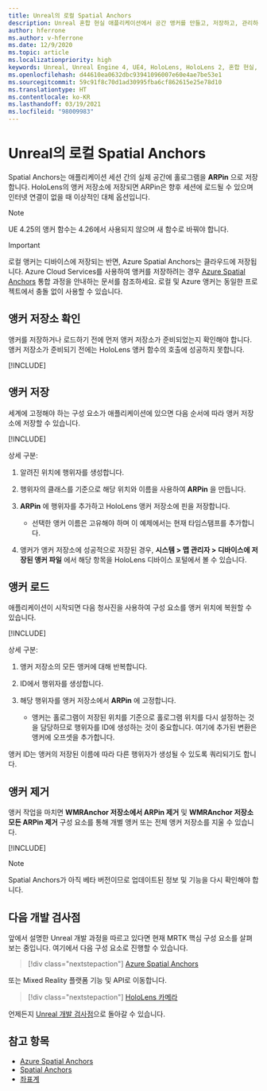 ```yaml
---
title: Unreal의 로컬 Spatial Anchors
description: Unreal 혼합 현실 애플리케이션에서 공간 앵커를 만들고, 저장하고, 관리하는 방법에 대해 알아봅니다.
author: hferrone
ms.author: v-hferrone
ms.date: 12/9/2020
ms.topic: article
ms.localizationpriority: high
keywords: Unreal, Unreal Engine 4, UE4, HoloLens, HoloLens 2, 혼합 현실, 개발, 기능, 설명서, 가이드, 홀로그램, spatial anchors, 혼합 현실 헤드셋, windows mixed reality 헤드셋, 가상 현실 헤드셋
ms.openlocfilehash: d44610ea0632dbc93941096007e60e4ae7be53e1
ms.sourcegitcommit: 59c91f8c70d1ad30995fba6cf862615e25e78d10
ms.translationtype: HT
ms.contentlocale: ko-KR
ms.lasthandoff: 03/19/2021
ms.locfileid: "98009983"
---
```

# <a name="local-spatial-anchors-in-unreal"></a>Unreal의 로컬 Spatial Anchors

Spatial Anchors는 애플리케이션 세션 간의 실제 공간에 홀로그램을 **ARPin** 으로 저장합니다. HoloLens의 앵커 저장소에 저장되면 ARPin은 향후 세션에 로드될 수 있으며 인터넷 연결이 없을 때 이상적인 대체 옵션입니다.

> [!NOTE]
> UE 4.25의 앵커 함수는 4.26에서 사용되지 않으며 새 함수로 바꿔야 합니다. 

> [!IMPORTANT]
> 로컬 앵커는 디바이스에 저장되는 반면, Azure Spatial Anchors는 클라우드에 저장됩니다. Azure Cloud Services를 사용하여 앵커를 저장하려는 경우 [Azure Spatial Anchors](unreal-azure-spatial-anchors.md) 통합 과정을 안내하는 문서를 참조하세요. 로컬 및 Azure 앵커는 동일한 프로젝트에서 충돌 없이 사용할 수 있습니다.

## <a name="checking-the-anchor-store"></a>앵커 저장소 확인

앵커를 저장하거나 로드하기 전에 먼저 앵커 저장소가 준비되었는지 확인해야 합니다.  앵커 저장소가 준비되기 전에는 HoloLens 앵커 함수의 호출에 성공하지 못합니다.  

[!INCLUDE[](includes/tabs-sa-1.md)]

## <a name="saving-anchors"></a>앵커 저장

세계에 고정해야 하는 구성 요소가 애플리케이션에 있으면 다음 순서에 따라 앵커 저장소에 저장할 수 있습니다. 

[!INCLUDE[](includes/tabs-sa-2.md)]

상세 구분:
1. 알려진 위치에 행위자를 생성합니다.
2. 행위자의 클래스를 기준으로 해당 위치와 이름을 사용하여 **ARPin** 을 만듭니다. 
3. **ARPin** 에 행위자를 추가하고 HoloLens 앵커 저장소에 핀을 저장합니다.  
    * 선택한 앵커 이름은 고유해야 하며 이 예제에서는 현재 타임스탬프를 추가합니다. 

4. 앵커가 앵커 저장소에 성공적으로 저장된 경우, **시스템 > 맵 관리자 > 디바이스에 저장된 앵커 파일** 에서 해당 항목을 HoloLens 디바이스 포털에서 볼 수 있습니다. 

## <a name="loading-anchors"></a>앵커 로드

애플리케이션이 시작되면 다음 청사진을 사용하여 구성 요소를 앵커 위치에 복원할 수 있습니다.

[!INCLUDE[](includes/tabs-sa-3.md)]

상세 구분:
1. 앵커 저장소의 모든 앵커에 대해 반복합니다. 
2. ID에서 행위자를 생성합니다.
3. 해당 행위자를 앵커 저장소에서 **ARPin** 에 고정합니다.  

    * 앵커는 홀로그램이 저장된 위치를 기준으로 홀로그램 위치를 다시 설정하는 것을 담당하므로 행위자를 ID에 생성하는 것이 중요합니다. 여기에 추가된 변환은 앵커에 오프셋을 추가합니다. 

앵커 ID는 앵커의 저장된 이름에 따라 다른 행위자가 생성될 수 있도록 쿼리되기도 합니다. 

## <a name="removing-anchors"></a>앵커 제거 

앵커 작업을 마치면 **WMRAnchor 저장소에서 ARPin 제거** 및 **WMRAnchor 저장소 모든 ARPin 제거** 구성 요소를 통해 개별 앵커 또는 전체 앵커 저장소를 지울 수 있습니다.

[!INCLUDE[](includes/tabs-sa-4.md)]

> [!NOTE]
> Spatial Anchors가 아직 베타 버전이므로 업데이트된 정보 및 기능을 다시 확인해야 합니다.

## <a name="next-development-checkpoint"></a>다음 개발 검사점

앞에서 설명한 Unreal 개발 과정을 따르고 있다면 현재 MRTK 핵심 구성 요소를 살펴보는 중입니다. 여기에서 다음 구성 요소로 진행할 수 있습니다. 

> [!div class="nextstepaction"]
> [Azure Spatial Anchors](unreal-azure-spatial-anchors.md)

또는 Mixed Reality 플랫폼 기능 및 API로 이동합니다.

> [!div class="nextstepaction"]
> [HoloLens 카메라](unreal-hololens-camera.md)

언제든지 [Unreal 개발 검사점](unreal-development-overview.md#2-core-building-blocks)으로 돌아갈 수 있습니다.

## <a name="see-also"></a>참고 항목

* [Azure Spatial Anchors](unreal-azure-spatial-anchors.md)
* [Spatial Anchors](../../design/spatial-anchors.md)
* [좌표계](../../design/coordinate-systems.md)
